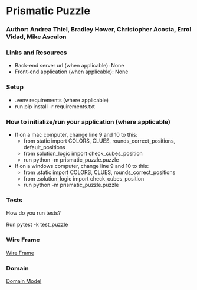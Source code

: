 # Prismatic Puzzle

### Author: Andrea Thiel, Bradley Hower, Christopher Acosta, Errol Vidad, Mike Ascalon

### Links and Resources
- Back-end server url (when applicable): None
- Front-end application (when applicable): None

### Setup
- .venv requirements (where applicable)
- run pip install -r requirements.txt

### How to initialize/run your application (where applicable)

- If on a mac computer, change line 9 and 10 to this:
    - from static import COLORS, CLUES, rounds_correct_positions, default_positions
    - from solution_logic import check_cubes_position
    - run python -m prismatic_puzzle.puzzle
- If on a windows computer, change line 9 and 10 to this:
    - from .static import COLORS, CLUES, rounds_correct_positions
    - from .solution_logic import check_cubes_position  
    - run python -m prismatic_puzzle.puzzle  

### Tests
How do you run tests?

Run pytest -k test_puzzle

### Wire Frame

[Wire Frame](./supporting-docs/Prismatic%20Puzzle%20Wire%20Frame.png)

### Domain

[Domain Model](./supporting-docs/Domain%20Model.png)
